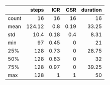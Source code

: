 |       |   steps |   ICR |   CSR |   duration |
|:------|--------:|------:|------:|-----------:|
| count |   16    | 16    | 16    |      16    |
| mean  |  124.12 |  0.8  |  0.19 |      33.25 |
| std   |   10.4  |  0.18 |  0.4  |       8.31 |
| min   |   97    |  0.45 |  0    |      21    |
| 25%   |  128    |  0.73 |  0    |      28.75 |
| 50%   |  128    |  0.83 |  0    |      32    |
| 75%   |  128    |  0.97 |  0    |      39.25 |
| max   |  128    |  1    |  1    |      50    |
